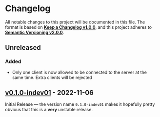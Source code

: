 <!--
  Copyright (c) 2022 Michael Federczuk
  SPDX-License-Identifier: CC-BY-SA-4.0
-->

<!-- markdownlint-disable no-duplicate-heading -->

# Changelog #

All notable changes to this project will be documented in this file.
The format is based on [**Keep a Changelog v1.0.0**](https://keepachangelog.com/en/1.0.0/),
and this project adheres to [**Semantic Versioning v2.0.0**](https://semver.org/spec/v2.0.0.html).

## Unreleased ##

### Added ###

* Only one client is now allowed to be connected to the server at the same time. Extra clients will be rejected

## [v0.1.0-indev01] - 2022-11-06 ##

[v0.1.0-indev01]: https://github.com/mfederczuk/usockit/releases/tag/v0.1.0-indev01

Initial Release — the version name `0.1.0-indev01` makes it hopefully pretty obvious that this is a **very**
unstable release.
